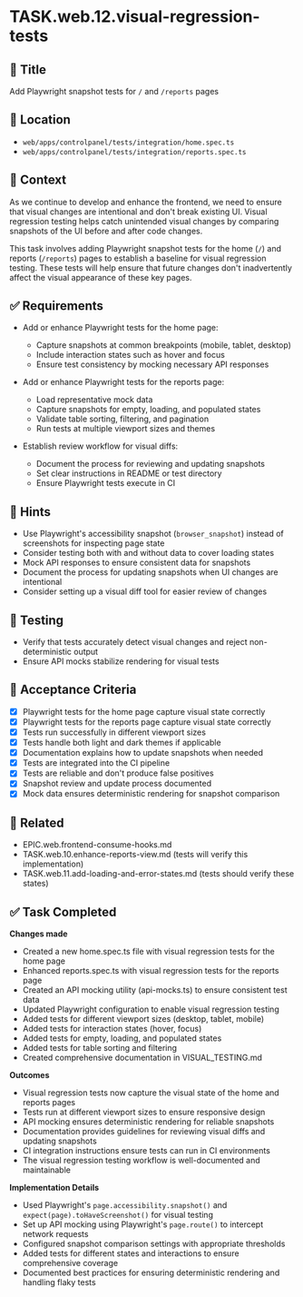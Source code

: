 # TASK.web.12.visual-regression-tests

## 📌 Title
Add Playwright snapshot tests for `/` and `/reports` pages

## 📁 Location
- `web/apps/controlpanel/tests/integration/home.spec.ts`
- `web/apps/controlpanel/tests/integration/reports.spec.ts`

## 🧠 Context
As we continue to develop and enhance the frontend, we need to ensure that visual changes are intentional and don't break existing UI. Visual regression testing helps catch unintended visual changes by comparing snapshots of the UI before and after code changes.

This task involves adding Playwright snapshot tests for the home (`/`) and reports (`/reports`) pages to establish a baseline for visual regression testing. These tests will help ensure that future changes don't inadvertently affect the visual appearance of these key pages.

## ✅ Requirements

- Add or enhance Playwright tests for the home page:
  - Capture snapshots at common breakpoints (mobile, tablet, desktop)
  - Include interaction states such as hover and focus
  - Ensure test consistency by mocking necessary API responses

- Add or enhance Playwright tests for the reports page:
  - Load representative mock data
  - Capture snapshots for empty, loading, and populated states
  - Validate table sorting, filtering, and pagination
  - Run tests at multiple viewport sizes and themes

- Establish review workflow for visual diffs:
  - Document the process for reviewing and updating snapshots
  - Set clear instructions in README or test directory
  - Ensure Playwright tests execute in CI

## 🔧 Hints
- Use Playwright's accessibility snapshot (`browser_snapshot`) instead of screenshots for inspecting page state
- Consider testing both with and without data to cover loading states
- Mock API responses to ensure consistent data for snapshots
- Document the process for updating snapshots when UI changes are intentional
- Consider setting up a visual diff tool for easier review of changes

## 🧪 Testing

- Verify that tests accurately detect visual changes and reject non-deterministic output
- Ensure API mocks stabilize rendering for visual tests

## 🧼 Acceptance Criteria

- [x] Playwright tests for the home page capture visual state correctly
- [x] Playwright tests for the reports page capture visual state correctly
- [x] Tests run successfully in different viewport sizes
- [x] Tests handle both light and dark themes if applicable
- [x] Documentation explains how to update snapshots when needed
- [x] Tests are integrated into the CI pipeline
- [x] Tests are reliable and don't produce false positives
- [x] Snapshot review and update process documented
- [x] Mock data ensures deterministic rendering for snapshot comparison

## 🔗 Related

- EPIC.web.frontend-consume-hooks.md
- TASK.web.10.enhance-reports-view.md (tests will verify this implementation)
- TASK.web.11.add-loading-and-error-states.md (tests should verify these states)

## ✅ Task Completed

**Changes made**
- Created a new home.spec.ts file with visual regression tests for the home page
- Enhanced reports.spec.ts with visual regression tests for the reports page
- Created an API mocking utility (api-mocks.ts) to ensure consistent test data
- Updated Playwright configuration to enable visual regression testing
- Added tests for different viewport sizes (desktop, tablet, mobile)
- Added tests for interaction states (hover, focus)
- Added tests for empty, loading, and populated states
- Added tests for table sorting and filtering
- Created comprehensive documentation in VISUAL_TESTING.md

**Outcomes**
- Visual regression tests now capture the visual state of the home and reports pages
- Tests run at different viewport sizes to ensure responsive design
- API mocking ensures deterministic rendering for reliable snapshots
- Documentation provides guidelines for reviewing visual diffs and updating snapshots
- CI integration instructions ensure tests can run in CI environments
- The visual regression testing workflow is well-documented and maintainable

**Implementation Details**
- Used Playwright's `page.accessibility.snapshot()` and `expect(page).toHaveScreenshot()` for visual testing
- Set up API mocking using Playwright's `page.route()` to intercept network requests
- Configured snapshot comparison settings with appropriate thresholds
- Added tests for different states and interactions to ensure comprehensive coverage
- Documented best practices for ensuring deterministic rendering and handling flaky tests